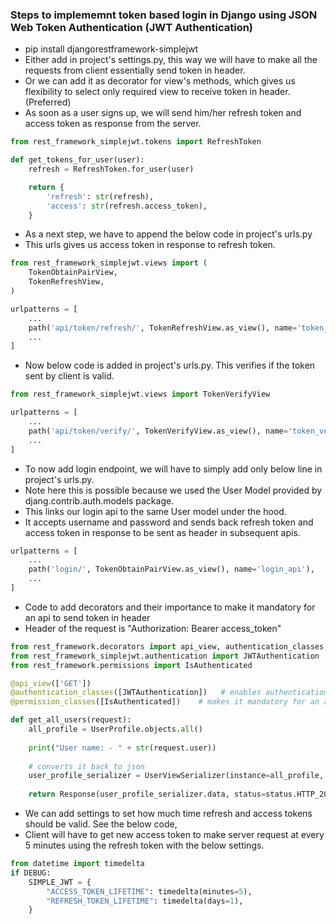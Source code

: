### Steps to implememnt token based login in Django using JSON Web Token Authentication (JWT Authentication)
- pip install djangorestframework-simplejwt
- Either add in project's settings.py, this way we will have to make all the requests from client essentially send token in header.
- Or we can add it as decorator for view's methods, which gives us flexibility to select only required view to receive token in header. (Preferred)
- As soon as a user signs up, we will send him/her refresh token and access token as response from the server.
```python
from rest_framework_simplejwt.tokens import RefreshToken

def get_tokens_for_user(user):
    refresh = RefreshToken.for_user(user)

    return {
        'refresh': str(refresh),
        'access': str(refresh.access_token),
    }
```
- As a next step, we have to append the below code in project's urls.py
- This urls gives us access token in response to refresh token.
```python
from rest_framework_simplejwt.views import (
    TokenObtainPairView,
    TokenRefreshView,
)

urlpatterns = [
    ...
    path('api/token/refresh/', TokenRefreshView.as_view(), name='token_refresh'),
    ...
]
```
- Now below code is added in project's urls.py. This verifies if the token sent by client is valid.
```python
from rest_framework_simplejwt.views import TokenVerifyView

urlpatterns = [
    ...
    path('api/token/verify/', TokenVerifyView.as_view(), name='token_verify'),
    ...
]
```
- To now add login endpoint, we will have to simply add only below line in project's urls.py.
- Note here this is possible because we used the User Model provided by djang.contrib.auth.models package.
- This links our login api to the same User model under the hood.
- It accepts username and password and sends back refresh token and access token in response to be sent as header in subsequent apis.
```python
urlpatterns = [
    ...
    path('login/', TokenObtainPairView.as_view(), name='login_api'),
    ...
]
```
- Code to add decorators and their importance to make it mandatory for an api to send token in header
- Header of the request is "Authorization: Bearer access_token"
```python
from rest_framework.decorators import api_view, authentication_classes, permission_classes
from rest_framework_simplejwt.authentication import JWTAuthentication
from rest_framework.permissions import IsAuthenticated

@api_view(['GET'])
@authentication_classes([JWTAuthentication])   # enables authentication of the user, fills the request.user variable (Anonymous_user if token not send, otherwise username associated with the user)
@permission_classes([IsAuthenticated])    # makes it mandatory for an api to send token in header

def get_all_users(request):
    all_profile = UserProfile.objects.all()
    
    print("User name: - " + str(request.user))
    
    # converts it back to json
    user_profile_serializer = UserViewSerializer(instance=all_profile, many=True)
    
    return Response(user_profile_serializer.data, status=status.HTTP_200_OK)
```
- We can add settings to set how much time refresh and access tokens should be valid. See the below code,
- Client will have to get new access token to make server request at every 5 minutes using the refresh token with the below settings. 
```python
from datetime import timedelta
if DEBUG:
    SIMPLE_JWT = {
        "ACCESS_TOKEN_LIFETIME": timedelta(minutes=5),
        "REFRESH_TOKEN_LIFETIME": timedelta(days=1),
    }
```
